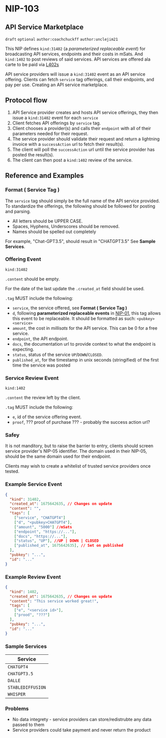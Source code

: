 NIP-103
======

API Service Marketplace
-------------------------------

`draft` `optional` `author:coachchuckff` `author:unclejim21`

This NIP defines `kind:31402` (a _parameterized replaceable event_) for broadcasting API services, endpoints and their costs in mSats. And `kind:1402` to post reviews of said services. API services are offered ala carte to be paid via [L402s](https://docs.lightning.engineering/the-lightning-network/l402)

API service providers will issue a `kind:31402` event as an API service offering. Clients can fetch `service` tag offerings, call their endpoints, and pay per use. Creating an API service marketplace.

## Protocol flow

1. API Service provider creates and hosts API service offerings, they then issue a `kind:31402` event for each `service`
2. Client fetches API offerings by `service` tag.
3. Client chooses a provider(s) and calls their `endpoint` with all of their parameters needed for their request.
4. The service provider should validate their request and return a lightning invoice with a `successAction` url to fetch their result(s).
5. The client will poll the `successAction` url until the service provider has posted the result(s).
6. The client can then post a `kind:1402` review of the service.

## Reference and Examples

### Format ( Service Tag )

The `service` tag should simply be the full name of the API service provided. To standardize the offerings, the following should be followed for posting and parsing.

- All letters should be UPPER CASE.
- Spaces, Hyphens, Underscores should be removed.
- Names should be spelled out completely
  
For example, "Chat-GPT3.5", should result in "CHATGPT3.5" See **Sample Services**.

### Offering Event

`kind:31402`

`.content` should be empty.

For the date of the last update the `.created_at` field should be used.

`.tag` MUST include the following:

- `service`, the service offered, see **Format ( Service Tag )**
- `d`, following **parameterized replaceable events** in [NIP-01](https://github.com/nostr-protocol/nips/blob/master/01.md), this tag allows this event to be replaceable. It should be formatted as such: `<pubkey><service>`
- `amount`, the cost in _millisats_ for the API service. This can be 0 for a free service.
- `endpoint`, the API endpoint.
- `docs`, the documentation url to provide context to what the endpoint is expecting.
- `status`, status of the service `UP`/`DOWN`/`CLOSED`.
- `published_at`, for the timestamp in unix seconds (stringified) of the first time the service was posted

### Service Review Event

`kind:1402`

`.content` the review left by the client.

`.tag` MUST include the following:

- `e`, id of the service offering event.
- `proof`, ??? proof of purchase ??? - probably the success action url? 

### Safey

It is not manditory, but to raise the barrier to entry, clients should screen service provider's NIP-05 identifier. The domain used in their NIP-05, should be the same domain used for their endpoint.

Clients may wish to create a whitelist of trusted service providers once tested.

### Example Service Event

```json
{
  "kind": 31402,
  "created_at": 1675642635, // Changes on update
  "content": "",
  "tags": [
    ["service", "CHATGPT4"]
    ["d", "<pubkey>CHATGPT4"],
    ["amount", "5000"] //mSats
    ["endpoint", "https://..."],
    ["docs", "https://..."],
    ["status", "UP"], //UP | DOWN | CLOSED
    ["published_at", 1675642635], // Set on published
  ],
  "pubkey": "...",
  "id": "..."
}
```

### Example Review Event

```json
{
  "kind": 1402,
  "created_at": 1675642635, // Changes on update
  "content": "This service worked great!",
  "tags": [
    ["e", "<service id>"],
    ["prood", "???"]
  ],
  "pubkey": "...",
  "id": "..."
}
```

### Sample Services

| Service            |
| ------------------ |
| `CHATGPT4`         |
| `CHATGPT3.5`       |
| `DALLE`            |
| `STABLEDIFFUSION`  |
| `WHISPER`          |

### Problems
- No data integrety - service providers can store/redistrubte any data passed to them
- Service providers could take payment and never return the product